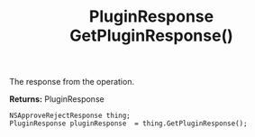 ﻿---
uid: crmscript_ref_NSApproveRejectResponse_GetPluginResponse
title: PluginResponse GetPluginResponse()
intellisense: NSApproveRejectResponse.GetPluginResponse
keywords: NSApproveRejectResponse, GetPluginResponse
so.topic: reference
---

The response from the operation.

**Returns:** PluginResponse


```crmscript
NSApproveRejectResponse thing;
PluginResponse pluginResponse  = thing.GetPluginResponse();
```


